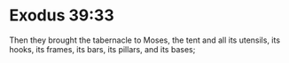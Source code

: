 # Exodus 39:33

Then they brought the tabernacle to Moses, the tent and all its utensils, its hooks, its frames, its bars, its pillars, and its bases;
